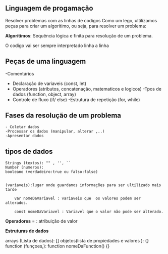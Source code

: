 ## Linguagem de progamação 
Resolver problemas com as linhas de codigos 
Como um lego, ultilizamos peças para criar um algoritimo, ou seja, para resolver um problema:

 **Algoritimos**: Sequência lógica e finita para resolução de um problema.

O codigo vai ser sempre interpretado linha a linha

## Peças de uma  linguagem


-Comentários
- Declaração de variaveis (const, let) 
- Operadores (atributos, concatenação, matematicos e logicos)
-Tpos de dados (function, object, array)
- Controle de fluxo (if/ else)
-Estrutura de repetição (for, while)

## Fases da resolução de um problema
    - Coletar dados
    -Processar os dados (manipular, alterar ,..)
    -Apresentar dados

## tipos de dados
    Strings (textos): "" , '', ``
    Number (numeros): 
    booleano (verdadeiro:true ou falso:false)


    (variaveis):lugar onde guardamos informações para ser ultilizado mais tarde
    
        var nomeDaVariavel : variaveis que  os valores podem ser alterados.

        const nomeDaVariavel : Variavel que o valor não pode ser alterado.




**Operadores**
= : atribuição de valor

**Estruturas de dados**

arrays (Lista de dados): []
objetos(lista de propiedades e valores ): {}
function (funçoes,): function nomeDaFunction() {}